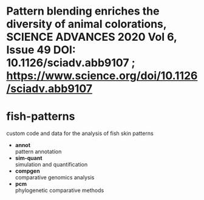 # Pattern blending enriches the diversity of animal colorations, SCIENCE ADVANCES 2020 Vol 6, Issue 49 DOI: 10.1126/sciadv.abb9107 ; https://www.science.org/doi/10.1126/sciadv.abb9107


# fish-patterns
custom code and data for the analysis of fish skin patterns

* **annot**  
pattern annotation
* **sim-quant**  
simulation and quantification
* **compgen**  
comparative genomics analysis
* **pcm**  
phylogenetic comparative methods
